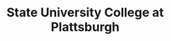---
layout: repo
title: "State University College at Plattsburgh"
id: 21890
permalink: repos/21890/
---